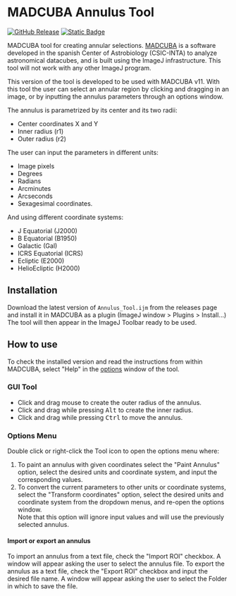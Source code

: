 # MADCUBA Annulus Tool

[![GitHub Release](https://img.shields.io/github/v/release/dhaasler/madcuba-annulus-tool)](https://github.com/dhaasler/madcuba-annulus-tool/releases/tag/v5.5.0)
[![Static Badge](https://img.shields.io/badge/changelog-brightgreen)](CHANGELOG.md)

MADCUBA tool for creating annular selections. [MADCUBA](https://cab.inta-csic.es/madcuba/) is a software developed in the spanish Center of Astrobiology (CSIC-INTA) to analyze astronomical datacubes, and is built using the ImageJ infrastructure. This tool will not work with any other ImageJ program.

This version of the tool is developed to be used with MADCUBA v11. With this tool the user can select an annular region by clicking and dragging in an image, or by inputting the annulus parameters through an options window.

The annulus is parametrized by its center and its two radii:

- Center coordinates X and Y
- Inner radius (r1)
- Outer radius (r2)

The user can input the parameters in different units:

- Image pixels
- Degrees
- Radians
- Arcminutes
- Arcseconds
- Sexagesimal coordinates.

And using different coordinate systems:

- J Equatorial (J2000)
- B Equatorial (B1950)
- Galactic (Gal)
- ICRS Equatorial (ICRS)
- Ecliptic (E2000)
- HelioEcliptic (H2000)

## Installation

Download the latest version of `Annulus_Tool.ijm` from the releases page and install it in MADCUBA as a plugin (ImageJ window > Plugins > Install...)
The tool will then appear in the ImageJ Toolbar ready to be used.

## How to use

To check the installed version and read the instructions from within MADCUBA, select "Help" in the [options](#options-menu) window of the tool.

### GUI Tool

- Click and drag mouse to create the outer radius of the annulus.
- Click and drag while pressing <kbd>Alt</kbd> to create the inner radius.
- Click and drag while pressing <kbd>Ctrl</kbd> to move the annulus.

### Options Menu

Double click or right-click the Tool icon to open the options menu where:

1. To paint an annulus with given coordinates select the "Paint Annulus" option, select the desired units and coordinate system, and input the corresponding values.
2. To convert the current parameters to other units or coordinate systems, select the \"Transform coordinates" option, select the desired units and coordinate system from the dropdown menus, and re-open the options window.  
   Note that this option will ignore input values and will use the previously selected annulus.

#### Import or export an annulus

To import an annulus from a text file, check the "Import ROI" checkbox. A window will appear asking the user to select the annulus file.
To export the annulus as a text file, check the "Export ROI" checkbox and input the desired file name. A window will appear asking the user to select the Folder in which to save the file.
